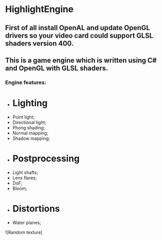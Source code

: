 # HighlightEngine

## First of all install OpenAL and update OpenGL drivers so your video card could support GLSL shaders version 400.

## This is a game engine which is written using C# and OpenGL with GLSL shaders.

### Engine features:
* # Lighting
* Point light;
* Directional light;
* Phong shading;
* Normal mapping;
* Shadow mapping;
* # Postprocessing
* Light shafts;
* Lens flares;
* DoF;
* Bloom;
* # Distortions
* Water planes;

![Random texture]
